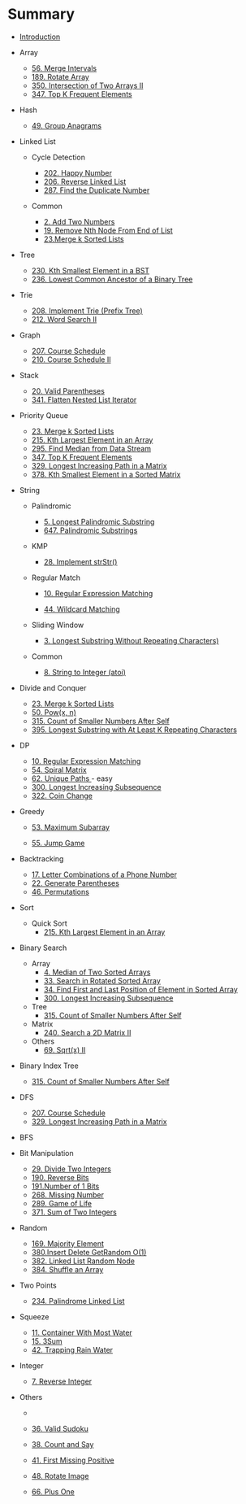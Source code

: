 # Summary

* [Introduction](README.md)


* Array
    * [56. Merge Intervals](leetcode/56.md)
    * [189. Rotate Array](leetcode/189.md)
    * [350. Intersection of Two Arrays II](leetcode/350.md)
    * [347. Top K Frequent Elements](leetcode/347.md)
    
* Hash

    * [49. Group Anagrams](leetcode/49.md)

* Linked List
    * Cycle Detection
        * [202. Happy Number](leetcode/202.md) 
    	* [206. Reverse Linked List](leetcode/206.md)
    	* [287. Find the Duplicate Number](leetcode/287.md)
	
	* Common
	  * [2. Add Two Numbers](leetcode/2.md)
	  * [19. Remove Nth Node From End of List](leetcode/19md) 
	  * [23.Merge k Sorted Lists](leetcode/23.md) 
	
* Tree 
	* [230. Kth Smallest Element in a BST](leetcode/230.md)
	* [236. Lowest Common Ancestor of a Binary Tree](leetcode/236.md)
	
* Trie
	* [208. Implement Trie (Prefix Tree)](leetcode/208.md)
	* [212. Word Search II](leetcode/212.md)
	
* Graph
	* [207. Course Schedule](leetcode/207.md)
	* [210. Course Schedule II](leetcode/210.md)
	
* Stack
	* [20. Valid Parentheses](leetcode/20.md)
  * [341. Flatten Nested List Iterator](leetcode/341.md)
  
* Priority Queue
	* [23. Merge k Sorted Lists](leetcode/23.md)
	* [215. Kth Largest Element in an Array](leetcode/215.md)
    * [295. Find Median from Data Stream](leetcode/295.md)
    * [347. Top K Frequent Elements](leetcode/347.md)
    * [329. Longest Increasing Path in a Matrix](leetcode/329.md)
    * [378. Kth Smallest Element in a Sorted Matrix](leetcode/378.md)
  
* String
    * Palindromic
    	* [5. Longest  Palindromic Substring](leetcode/5.md)
      * [647. Palindromic Substrings](leetcode/647.md)
	  
	* KMP
		
		* [28. Implement strStr()](leetcode/28.md)
		
	* Regular Match
    	
		* [10. Regular Expression Matching](leetcode/10.md)
		
		* [44. Wildcard Matching](leetcode/44.md)
		
	* Sliding Window
		
		* [3. Longest Substring Without Repeating Characters)](leetcode/3.md)
		
	* Common
		
		* [8. String to Integer (atoi)](leetcode/8.md)
	
* Divide and Conquer
    * [23. Merge k Sorted Lists](leetcode/23.md) 
    * [50. Pow(x, n)](leetcode/50.md) 
    * [315. Count of Smaller Numbers After Self](leetcode/315.md)
    * [395. Longest Substring with At Least K Repeating Characters](leetcode/395.md)
    
* DP
	* [10. Regular Expression Matching](leetcode/10.md)
  * [54. Spiral Matrix](leetcode/54.md)
  * [62. Unique Paths ](leetcode/62.md) - easy
  * [300. Longest Increasing Subsequence](leetcode/300.md)
  * [322. Coin Change](leetcode/322.md)
  
* Greedy

    * [53. Maximum Subarray](leetcode/53.md)

    * [55. Jump Game](leetcode/55.md)

* Backtracking
	* [17. Letter Combinations of a Phone Number](leetcode/17.md)
	* [22. Generate Parentheses](leetcode/22.md)
	* [46. Permutations](leetcode/46.md)
	
* Sort
    * Quick Sort
      * [215. Kth Largest Element in an Array](leetcode/215.md)
    
* Binary Search
    * Array
        * [4. Median of Two Sorted Arrays](leetcode/4.md) 
        * [33. Search in Rotated Sorted Array](leetcode/33.md) 
        * [34. Find First and Last Position of Element in Sorted Array](leetcode/34.md) 
        * [300. Longest Increasing Subsequence](leetcode/300.md)
    * Tree
        * [315. Count of Smaller Numbers After Self](leetcode/315.md)
    * Matrix
        * [240. Search a 2D Matrix II](leetcode/240.md)
    * Others
        * [69. Sqrt(x) II](leetcode/69.md)
    
* Binary Index Tree
  
    * [315. Count of Smaller Numbers After Self](leetcode/315.md)
    
* DFS
	* [207. Course Schedule](leetcode/207.md)
	* [329. Longest Increasing Path in a Matrix](leetcode/329.md)
	
* BFS

* Bit Manipulation
	* [29. Divide Two Integers](leetcode/29.md)
    * [190. Reverse Bits](leetcode/190.md)
    * [191.Number of 1 Bits](leetcode/191.md)
    * [268. Missing Number](leetcode/268.md)
    * [289. Game of Life](leetcode/289.md)
    * [371. Sum of Two Integers](leetcode/371.md)
  
* Random
    * [169. Majority Element](leetcode/169.md)
    * [380.Insert Delete GetRandom O(1)](leetcode/380.md)
    * [382. Linked List Random Node](leetcode/382.md)
    * [384. Shuffle an Array](leetcode/384.md)
    
* Two Points
  
    * [234. Palindrome Linked List](leetcode/234.md)
    
* Squeeze
	
	* [11. Container With Most Water](leetcode/11.md)
	* [15. 3Sum](leetcode/15.md)
	* [42. Trapping Rain Water](leetcode/42.md)
	
* Integer
	* [7. Reverse Integer](leetcode/7.md)
	

* Others

  * 
  * [36. Valid Sudoku](leetcode/36.md)
  * [38. Count and Say](leetcode/38.md)

  * [41. First Missing Positive](leetcode/41.md)

  * [48. Rotate Image](leetcode/48.md)
  * [66. Plus One](leetcode/66.md)